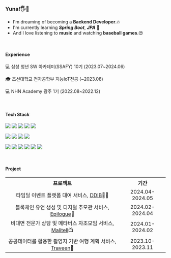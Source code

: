 ### Yuna!🖐🌻

- I'm dreaming of becoming a **Backend Developer**.🔥
- I'm currently learning _**Spring Boot**_, _**JPA**_ 🚀
- And I love listening to **music** and watching **baseball games**.😍
<br>

#### Experience
💻 삼성 청년 SW 아카데미(SSAFY) 10기 (2023.07~2024.06)
<br>

🎓 조선대학교 전자공학부 지능IoT전공 (~2023.08)
<br>

💻 NHN Academy 광주 1기 (2022.08~2022.12)


<br>

#### Tech Stack
<img src="https://img.shields.io/badge/Java-007396?style=flat&logo=Java&logoColor=white"> <img src="https://img.shields.io/badge/Spring-6DB33F?style=flat&logo=spring&logoColor=white"> <img src="https://img.shields.io/badge/Hibernate-59666C?style=flat&logo=hibernate&logoColor=white"> <img src="https://img.shields.io/badge/Mysql-4479A1?style=flat&logo=mysql&logoColor=white"> <img src="https://img.shields.io/badge/Redis-DC382D?style=flat&logo=redis&logoColor=white">


<img src="https://img.shields.io/badge/Docker-2496ED?style=flat&logo=docker&logoColor=white"> <img src="https://img.shields.io/badge/Jenkins-D24939?style=flat&logo=jenkins&logoColor=white"> <img src="https://img.shields.io/badge/Nginx-009639?style=flat&logo=nginx&logoColor=white"> <img src="https://img.shields.io/badge/Amazon EC2-FF9900?style=flat&logo=amazonec2&logoColor=white">

<img src="https://img.shields.io/badge/Git-F05032?style=flat&logo=git&logoColor=white"> <img src="https://img.shields.io/badge/Github-181717?style=flat&logo=github&logoColor=white"> <img src="https://img.shields.io/badge/Gitlab-FC6D26?style=flat&logo=gltlab&logoColor=white"> <img src="https://img.shields.io/badge/Jira-0052CC?style=flat&logo=jira&logoColor=white"> <img src="https://img.shields.io/badge/IntelliJ IDEA-000000?style=flat&logo=intellijidea&logoColor=white"> <img src="https://img.shields.io/badge/Eclipse IDE-2C2255?style=flat&logo=eclipseide&logoColor=white">

<br>

#### Project

<table style="text-align: center;">
  <tr>
    <th>프로젝트</th>
    <th>기간</th>
  </tr>
  <tr>
    <td>타임딜 이벤트 플랫폼 대여 서비스, <a href="https://github.com/kn9012/DDIB">DDIB</a>🖐🏻</td>
    <td>2024.04-2024.05</td>
  </tr>
  <tr>
    <td>블록체인 유언 생성 및 디지털 추모관 서비스, <a href="https://github.com/kn9012/Epilogue">Epilogue</a>📃</td>
    <td>2024.02-2024.04</td>
  </tr>
  <tr>
    <td>비대면 전문가 상담 및 메타버스 자조모임 서비스, <a href="https://github.com/kn9012/Malitell">Malitell</a>📺</td>
    <td>2024.01-2024.02</td>
  </tr>
  <tr>
    <td>공공데이터를 활용한 촬영지 기반 여행 계획 서비스, <a href="https://github.com/kn9012/Traveen">Traveen</a>🎥</td>
    <td>2023.10-2023.11</td>
  </tr>
</table>

<br />



